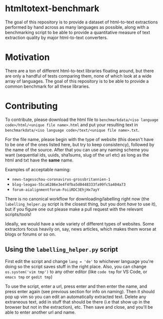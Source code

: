 # htmltotext-benchmark

The goal of this repository is to provide a dataset of html-to-text extractions performed by hand across as many languages as possible, along with a benchmarking script to be able to provide a quantitative measure of text extraction quality by major html-to-text converters. 

# Motivation

There are a ton of different html-to-text libraries floating around, but there are only a handful of tests comparing them, none of which look at a wide array of languages. The goal of this repository is to be able to provide a common benchmark for all these libraries. 

# Contributing

To contribute, please download the html file to `benchmarkdata/<iso language code>/html/<unique file name>.html` and put your resulting text in `benchmarkdata/<iso language code>/text/<unique file name>.txt`. 

For the file name, please begin with the type of website (this doesn't have to be one of the ones listed here, but try to keep consistency), followed by the name of the source. After that you can use any naming scheme you want (sequential ids, uuids, sha1sums, slug of the url etc) as long as the html and txt have the **same** name. 

Examples of acceptable naming:
 - `news-tagesschau-coronavirus-grossbritannien-1`
 - `blog-leogao-55ca6286e3e4f4fba5d0448333fa99fc5a404a73`
 - `forum-aialignmentforum-FoiiRDC3EhjHx7ayY`

There is no canonical workflow for downloading/labelling right now (the `labelling_helper.py` script is the closest thing, but you dont *have* to use it), but if you figure one out please make a pull request with the relevant scripts/tools! 

Ideally, we would have a wide variety of different types of websites. Some extractors focus heavily on, say, news articles, which makes them worse at blogs or forums or so on. 

## Using the `labelling_helper.py` script

First edit the script and change `lang = 'de'` to whichever language you're doing so the script saves stuff in the right place. Also, you can change `os.system('vim tmp')` to any other editor (like `code tmp` for VS Code, or `emacs tmp` or `gedit tmp`)

To use the script, enter a url, press enter and then enter the name, and press enter again (see previous section for info on naming). Then it should pop up vim so you can edit an automatically extracted text. Delete any extraneous text, add in stuff that should be there (i.e that show up in the browser but not in the extraction), etc. Then save and close, and you'll be able to enter another url and name. 
